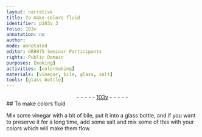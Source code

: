 ```yaml
---
layout: narrative
title: To make colors fluid
identifier: p103v_3
folio: 103v
annotation: no
author:
mode: annotated
editor: GR8975 Seminar Participants
rights: Public Domain
purposes: [making]
activities: [colormaking]
materials: [vinegar, bile, glass, salt]
tools: [glass bottle]
---
```


 <div class="folio" align="center">- - - - - <a href="http://gallica.bnf.fr/ark:/12148/btv1b10500001g/f212.image" target="_blank">103v</a> - - - - - </div>  
## To make colors fluid

 
<span class="activity"></span>Mix some <span class="material">vinegar</span> with a bit of <span class="material">bile</span>, put it into a <span class="tool"><span class="material">glass</span> bottle</span>, and if you want to preserve it for a long time, add some <span class="material">salt</span> and mix some of this with your colors which will make them flow.
 